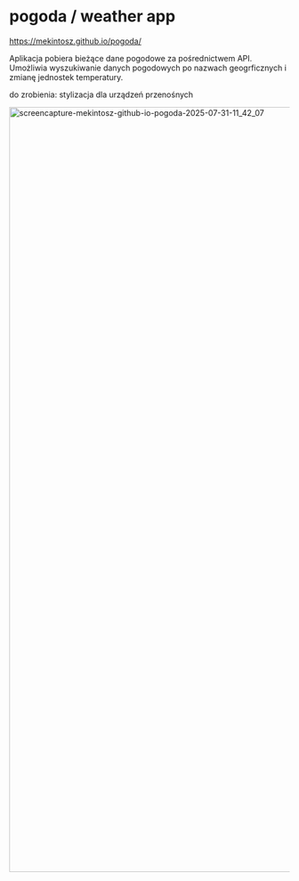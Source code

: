 # pogoda / weather app

https://mekintosz.github.io/pogoda/

Aplikacja pobiera bieżące dane pogodowe za pośrednictwem API. Umożliwia wyszukiwanie danych pogodowych po nazwach geogrficznych i zmianę jednostek temperatury.

do zrobienia: stylizacja dla urządzeń przenośnych

<img width="1920" height="1374" alt="screencapture-mekintosz-github-io-pogoda-2025-07-31-11_42_07" src="https://github.com/user-attachments/assets/7ba88dd1-0387-4213-8ce9-e578d7356fa9" />
